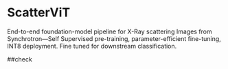 # ScatterViT
End-to-end foundation-model pipeline for X-Ray scattering Images from Synchrotron—Self Supervised pre-training, parameter-efficient fine-tuning, INT8 deployment. Fine tuned for downstream classification. 

##check
